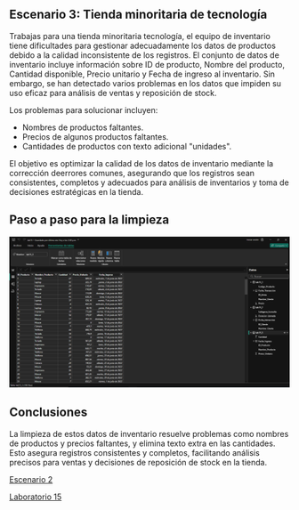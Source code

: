## Escenario 3: Tienda minoritaria de tecnología

Trabajas para una tienda minoritaria tecnología, el equipo de inventario tiene dificultades para gestionar adecuadamente los datos de productos debido a la calidad inconsistente de los registros. El conjunto de datos de inventario incluye información sobre ID de producto, Nombre del producto, Cantidad disponible, Precio unitario y Fecha de ingreso al inventario. Sin embargo, se han detectado varios problemas en los datos que impiden su uso eficaz para análisis de ventas y reposición de stock.

Los problemas para solucionar incluyen:

- Nombres de productos faltantes.
- Precios de algunos productos faltantes.
- Cantidades de productos con texto adicional "unidades".

El objetivo es optimizar la calidad de los datos de inventario mediante la corrección deerrores comunes, asegurando que los registros sean consistentes, completos y adecuados para análisis de inventarios y toma de decisiones estratégicas en la tienda.

## Paso a paso para la limpieza

![Captura de pantalla del escenario 3 en Power BI](lab15_3.png)

## Conclusiones

La limpieza de estos datos de inventario resuelve problemas como nombres de productos y precios faltantes, y elimina texto extra en las cantidades. Esto asegura registros consistentes y completos, facilitando análisis precisos para ventas y decisiones de reposición de stock en la tienda.

[Escenario 2](../lab15_2)

[Laboratorio 15](../../lab15)

